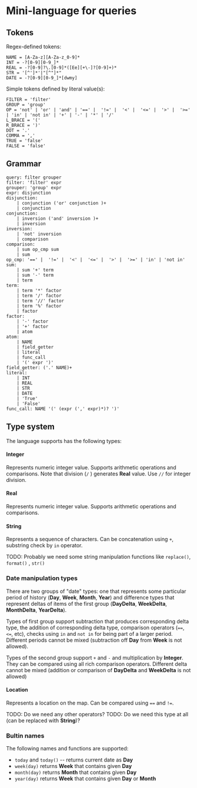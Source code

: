 # Mini-language for queries

## Tokens
Regex-defined tokens:
```
NAME = [A-Za-z][A-Za-z_0-9]*
INT = -?[0-9][0-9_]*
REAL = -?[0-9]?\.[0-9]*([Ee][+\-]?[0-9]+)*
STR = '[^']*'|"[^"]*"
DATE = -?[0-9][0-9_]*[dwmy]
```
Simple tokens defined by literal value(s):
```
FILTER = 'filter'
GROUP = 'group'
OP = 'not' | 'or' | 'and' | '==' |  '!=' |  '<' |  '<=' |  '>' |  '>=' | 'in' | 'not in' | '+' | '-' | '*' | '/'
L_BRACE = '('
R_BRACE = ')'
DOT = '.'
COMMA = ','
TRUE = 'false'
FALSE = 'false'
```
## Grammar
```
query: filter grouper
filter: 'filter' expr
grouper: 'group' expr
expr: disjunction
disjunction:
    | conjunction ('or' conjunction )+ 
    | conjunction
conjunction:
    | inversion ('and' inversion )+ 
    | inversion
inversion:
    | 'not' inversion 
    | comparison
comparison: 
    | sum op_cmp sum
    | sum
op_cmp: '==' |  '!=' |  '<' |  '<=' |  '>' |  '>=' | 'in' | 'not in'
sum: 
    | sum '+' term
    | sum '-' term
    | term
term:
    | term '*' factor
    | term '/' factor
    | term '//' factor
    | term '%' factor
    | factor
factor: 
    | '-' factor
    | '+' factor
    | atom
atom:
    | NAME
    | field_getter
    | literal 
    | func_call
    | '(' expr ')'
field_getter: ('.' NAME)+
literal:
    | INT
    | REAL
    | STR
    | DATE
    | 'True'
    | 'False'
func_call: NAME '(' (expr (',' expr)*)? ')'
```

## Type system

The language supports has the following types:

#### Integer
Represents numeric integer value.
Supports arithmetic operations and comparisons.
Note that division (`/` ) generates **Real** value.
Use `//` for integer division.

#### Real
Represents numeric integer value.
Supports arithmetic operations and comparisons.

####  String
Represents a sequence of characters. 
Can be concatenation using `+`, substring check by `in` operator. 

TODO: Probably we need some string manipulation functions like `replace()`, `format()` , `str()` 

### Date manipulation types

There are two groups of "date" types: one that represents some particular
period of history (**Day**, **Week**, **Month**, **Year**) and difference 
types that represent deltas of items of the first group 
(**DayDelta**, **WeekDelta**, **MonthDelta**, **YearDelta**). 

Types of first group support subtraction that produces corresponding delta type, 
the addition of corresponding delta type, comparison operators (`==`, `<=`, etc),
checks using `in` and `not in` for being part of a larger period. 
Different periods cannot be mixed (subtraction off **Day** from **Week** is not allowed).

Types of the second group support `+` and `-` and multiplication by **Integer**.
They can be compared using all rich comparison operators.
Different delta cannot be mixed (addition or comparison of **DayDelta** and **WeekDelta** is not allowed)

#### Location
Represents a location on the map.
Can be compared using `==` and `!=`.

TODO: Do we need any other operators? 
TODO: Do we need this type at all (can be replaced with **String**)?

### Bultin names

The following names and functions are supported:

- `today` and `today()` -- returns current date as **Day**
- `week(day)`  returns **Week** that contains given **Day**
- `month(day)`  returns **Month** that contains given **Day**
- `year(day)`  returns **Week** that contains given **Day** or **Month**
